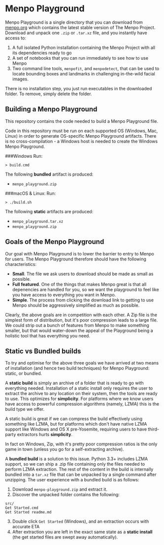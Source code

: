 Menpo Playground
================

Menpo Playground is a single directory that you can download from
[menpo.org](http://www.menpo.org) which contains  the latest stable version of
The Menpo Project. Download and unpack one `.zip` or `.tar.xz` file, and you 
instantly have access to:

1. A full isolated Python installation containing the Menpo Project with all its dependencies ready to go
2. A set of notebooks that you can run immediately to see how to use Menpo
3. Two command line tools, `menpofit`, and `menpodetect`, that can be used to locate bounding boxes and landmarks in challenging in-the-wild facial images.

There is no installation step, you just run executables in the downloaded folder.
To remove, simply delete the folder.

Building a Menpo Playground
---------------------------

This repository contains the code needed to build a Menpo Playground file.

Code in this repository must be run on each supported OS (Windows, Mac, Linux)
in order to generate OS-specific Menpo Playground artifacts.
There is no cross-compilation - a Windows host is needed to create the Windows
Menpo Playground.


###Windows
Run:
```
> build.cmd
```
The following **bundled** artifact is produced:

- `menpo_playground.zip`

###macOS & Linux: 
Run:
```
> ./build.sh
```
The following **static** artifacts are produced:

- `menpo_playground.tar.xz`
- `menpo_playground.zip`

Goals of the Menpo Playground
-----------------------------

Our goal with Menpo Playground is to lower the barrier to entry to Menpo 
for users. The Menpo Playground therefore should have the following 
characteristics:

- **Small**. The file we ask users to download should be made as small as 
possible.
- **Full featured**. One of the things that makes Menpo great is that all 
depenencies are handled for you, so we want the playground to feel like you
have access to everything you want in Menpo.
- **Simple**. The process from clicking the download link to getting to use
Menpo should be aggressively simplified as much as possible.


Clearly, the above goals are in competition with each other. A Zip file is
the simplest form of distribution, but it's poor compression leads to a large
file. We could strip out a bunch of features from Menpo to make something 
smaller, but that would water-down the appeal of the Playground being a
holistic tool that has everything you need.

Static vs Bundled builds 
------------------------

To try and optimise for the above three goals we have arrived at two means
of installation (and hence two build techniques) for Menpo Playground:
static, or bundled.

A **static build** is simply an archive of a folder that is ready to go with 
everything needed. Installation of a static install only requires the
user to extract the archive to any location on their system, then the tools
are ready to use. This optimizes for **simplicity**. For platforms where we
know users have access to powerful compression algorithms (namely, LZMA) this
is the build type we offer.

A static build is great if we can compress the build effectively using 
something like LZMA, but for platforms which don't have native LZMA support 
like Windows and OS X pre-Yosemite, requiring users to have third-party 
extractors hurts **simplicity**.

In fact on Windows, Zip, with it's pretty poor compression ratios is the 
only game in town (unless you go for a self-extracting archive).

A **bundled build** is a solution to this issue. Python 3.3+ includes LZMA
support, so we can ship a .zip file containing only the files needed to 
perform LZMA extraction. The rest of the content in the build is internally
bundled into a `tar.xz` file that can be unpacked by a single command after
unzipping. The user experience with a bundled build is as follows:

1. Download `menpo-playground.zip` and extract it.
2. Discover the unpacked folder contains the following:
```
src/
Get Started.cmd
Get Started readme.md  
```
3. Double click `Get Started` (Windows), and an extraction occurs with
accurate ETA
4. After extraction you are left in the exact same state as a 
**static install** (the get started files are swept away automatically).
